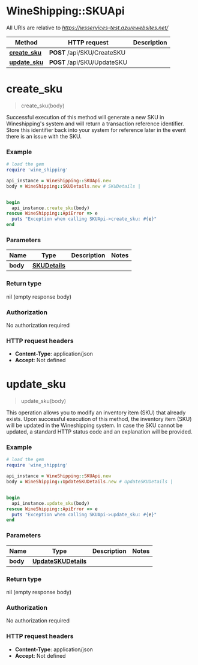 # WineShipping::SKUApi

All URIs are relative to *https://wsservices-test.azurewebsites.net/*

Method | HTTP request | Description
------------- | ------------- | -------------
[**create_sku**](SKUApi.md#create_sku) | **POST** /api/SKU/CreateSKU | 
[**update_sku**](SKUApi.md#update_sku) | **POST** /api/SKU/UpdateSKU | 

# **create_sku**
> create_sku(body)



Successful execution of this method will generate a new SKU in Wineshipping's system and will return a transaction reference identifier. Store this identifier back into your system for reference later in the event there is an issue with the SKU.

### Example
```ruby
# load the gem
require 'wine_shipping'

api_instance = WineShipping::SKUApi.new
body = WineShipping::SKUDetails.new # SKUDetails | 


begin
  api_instance.create_sku(body)
rescue WineShipping::ApiError => e
  puts "Exception when calling SKUApi->create_sku: #{e}"
end
```

### Parameters

Name | Type | Description  | Notes
------------- | ------------- | ------------- | -------------
 **body** | [**SKUDetails**](SKUDetails.md)|  | 

### Return type

nil (empty response body)

### Authorization

No authorization required

### HTTP request headers

 - **Content-Type**: application/json
 - **Accept**: Not defined



# **update_sku**
> update_sku(body)



This operation allows you to modify an inventory item (SKU) that already exists. Upon successful execution of this method, the inventory item (SKU) will be updated in the Wineshipping system. In case the SKU cannot be updated, a standard HTTP status code and an explanation will be provided.

### Example
```ruby
# load the gem
require 'wine_shipping'

api_instance = WineShipping::SKUApi.new
body = WineShipping::UpdateSKUDetails.new # UpdateSKUDetails | 


begin
  api_instance.update_sku(body)
rescue WineShipping::ApiError => e
  puts "Exception when calling SKUApi->update_sku: #{e}"
end
```

### Parameters

Name | Type | Description  | Notes
------------- | ------------- | ------------- | -------------
 **body** | [**UpdateSKUDetails**](UpdateSKUDetails.md)|  | 

### Return type

nil (empty response body)

### Authorization

No authorization required

### HTTP request headers

 - **Content-Type**: application/json
 - **Accept**: Not defined




